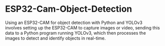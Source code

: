 # ESP32-Cam-Object-Detection
Using an ESP32-CAM for object detection with Python and YOLOv3 involves setting up the ESP32-CAM to capture images or video, sending this data to a Python program running YOLOv3, which then processes the images to detect and identify objects in real-time.
